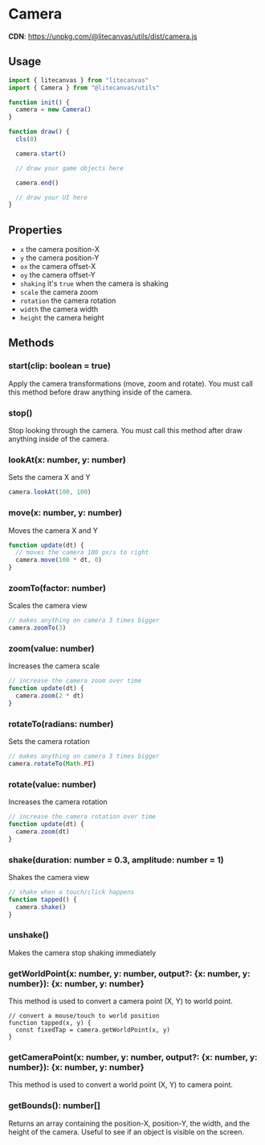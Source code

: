 # Camera

**CDN**: https://unpkg.com/@litecanvas/utils/dist/camera.js

## Usage

```js
import { litecanvas } from "litecanvas"
import { Camera } from "@litecanvas/utils"

function init() {
  camera = new Camera()
}

function draw() {
  cls(0)

  camera.start()

  // draw your game objects here

  camera.end()

  // draw your UI here
}
```

## Properties

- `x` the camera position-X
- `y` the camera position-Y
- `ox` the camera offset-X
- `oy` the camera offset-Y
- `shaking` it's `true` when the camera is shaking
- `scale` the camera zoom
- `rotation` the camera rotation
- `width` the camera width
- `height` the camera height

## Methods

### start(clip: boolean = true)

Apply the camera transformations (move, zoom and rotate). You must call this method before draw anything inside of the camera.

### stop()

Stop looking through the camera. You must call this method after draw anything inside of the camera.

### lookAt(x: number, y: number)

Sets the camera X and Y

```js
camera.lookAt(100, 100)
```

### move(x: number, y: number)

Moves the camera X and Y

```js
function update(dt) {
  // moves the camera 100 px/s to right
  camera.move(100 * dt, 0)
}
```

### zoomTo(factor: number)

Scales the camera view

```js
// makes anything on camera 3 times bigger
camera.zoomTo(3)
```

### zoom(value: number)

Increases the camera scale

```js
// increase the camera zoom over time
function update(dt) {
  camera.zoom(2 * dt)
}
```

### rotateTo(radians: number)

Sets the camera rotation

```js
// makes anything on camera 3 times bigger
camera.rotateTo(Math.PI)
```

### rotate(value: number)

Increases the camera rotation

```js
// increase the camera rotation over time
function update(dt) {
  camera.zoom(dt)
}
```

### shake(duration: number = 0.3, amplitude: number = 1)

Shakes the camera view

```js
// shake when a touch/click happens
function tapped() {
  camera.shake()
}
```

### unshake()

Makes the camera stop shaking immediately

### getWorldPoint(x: number, y: number, output?: {x: number, y: number}): {x: number, y: number}

This method is used to convert a camera point (X, Y) to world point.

```
// convert a mouse/touch to world position
function tapped(x, y) {
  const fixedTap = camera.getWorldPoint(x, y)
}
```

### getCameraPoint(x: number, y: number, output?: {x: number, y: number}): {x: number, y: number}

This method is used to convert a world point (X, Y) to camera point.

### getBounds(): number[]

Returns an array containing the position-X, position-Y, the width, and the height of the camera.
Useful to see if an object is visible on the screen.
